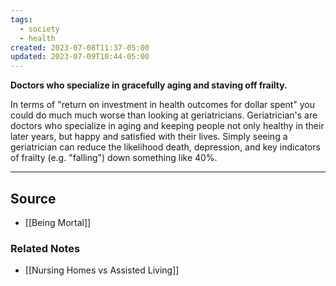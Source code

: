 ```yaml
---
tags:
  - society
  - health
created: 2023-07-08T11:37-05:00
updated: 2023-07-09T10:44-05:00
---
```

**Doctors who specialize in gracefully aging and staving off frailty.**

In terms of "return on investment in health outcomes for dollar spent" you could do much much worse than looking at geriatricians. Geriatrician's are doctors who specialize in aging and keeping people not only healthy in their later years, but happy and satisfied with their lives. Simply seeing a geriatrician can reduce the likelihood death, depression, and key indicators of frailty (e.g. "falling") down something like 40%.

---

## Source
- [[Being Mortal]]

### Related Notes
- [[Nursing Homes vs Assisted Living]]